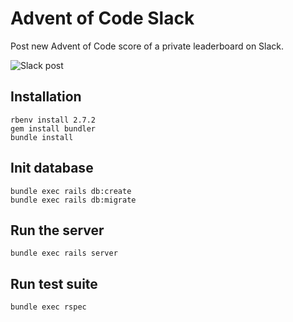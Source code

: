 # Advent of Code Slack

Post new Advent of Code score of a private leaderboard on Slack.

![Slack post](https://user-images.githubusercontent.com/7858787/70275316-ea725880-177b-11ea-88c3-f27eec8afd19.png)

## Installation

```
rbenv install 2.7.2
gem install bundler
bundle install
```

## Init database

```
bundle exec rails db:create
bundle exec rails db:migrate
```

## Run the server

```
bundle exec rails server
```

## Run test suite

```
bundle exec rspec
```